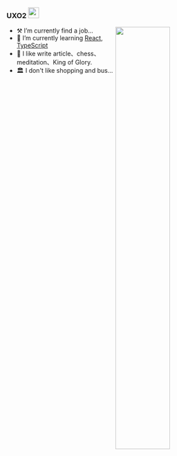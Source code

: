 ### UXO2  <img src="https://media.giphy.com/media/hvRJCLFzcasrR4ia7z/giphy.gif" width="25px">


<img src="https://github-readme-stats.vercel.app/api?username=uxo2&show_icons=true&hide_border=false&theme=gotham&langs_count=8&custom_title=uxo2's Github cashbook" width="50%" align="right" />

- :hammer_and_pick: I’m currently find a job...
- :lemon: I’m currently learning [React][2], [TypeScript][3]
- :grapes: I like write article、chess、meditation、King of Glory.
- :classical_building: I don't like shopping and bus...


[1]: https://www.cryptape.com/
[2]: https://reactjs.org/
[3]: https://www.tslang.cn/
[4]: https://www.nervos.org/
[5]: https://github.com/topics/pw-sdk
[7]: https://www.nervos.org/
